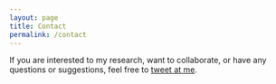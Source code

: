 ```yaml
---
layout: page
title: Contact
permalink: /contact
---
```


If you are interested to my research, want to collaborate, or have any questions or suggestions, feel free to [tweet at me](https://twitter.com/intent/tweet?text=%401stbz).
